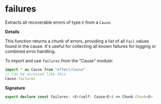 # failures

Extracts all recoverable errors of type `E` from a `Cause`.

**Details**

This function returns a chunk of errors, providing a list of all `Fail`
values found in the cause. It's useful for collecting all known failures for
logging or combined error handling.

To import and use `failures` from the "Cause" module:

```ts
import * as Cause from "effect/Cause"
// Can be accessed like this
Cause.failures
```

**Signature**

```ts
export declare const failures: <E>(self: Cause<E>) => Chunk.Chunk<E>
```
